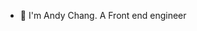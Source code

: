 - 👋 I'm Andy Chang. A Front end engineer

<!---
andy-yuanchang/andy-yuanchang is a ✨ special ✨ repository because its `README.md` (this file) appears on your GitHub profile.
You can click the Preview link to take a look at your changes.
--->
